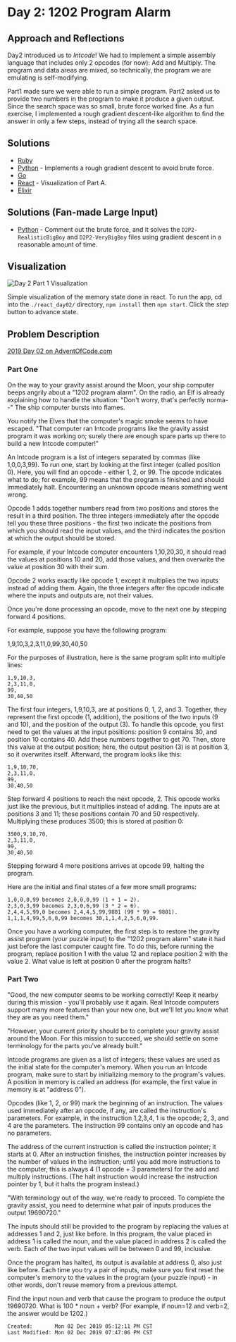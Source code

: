 # Day 2: 1202 Program Alarm

## Approach and Reflections

Day2 introduced us to _Intcode_! We had to implement a simple assembly
language that includes only 2 opcodes (for now): Add and Multiply. The
program and data areas are mixed, so technically, the program we are emulating
is self-modifying.

Part1 made sure we were able to run a simple program. Part2 asked us to
provide two numbers in the program to make it produce a given output. Since
the search space was so small, brute force worked fine. As a fun exercise,
I implemented a rough gradient descent-like algorithm to find the answer in
only a few steps, instead of trying all the search space.

## Solutions

- [Ruby](./ruby_day02/02.rb)
- [Python](./python_day02/02.py) - Implements a rough gradient descent to
  avoid brute force.
- [Go](./go_day02/day02.go)
- [React](./react_day02/src/) - Visualization of Part A.
- [Elixir](./elixir_day02/lib/elixir_day02.ex)

## Solutions (Fan-made Large Input)

- [Python](./python_day02/02.py) - Comment out the brute force, and it solves
  the `D2P2-RealisticBigBoy` and `D2P2-VeryBigBoy` files using gradient
  descent in a reasonable amount of time.

## Visualization

![Day 2 Part 1 Visualization](./2019_day02_part1.gif?raw=true "Day 2 Part
1 Visualization")

Simple visualization of the memory state done in react. To run the app, cd
into the `./react_day02/` directory, `npm install` then `npm start`. Click
the _step_ button to advance state.

## Problem Description

[2019 Day 02 on AdventOfCode.com](https://adventofcode.com/2019/day/2)

### Part One

On the way to your gravity assist around the Moon, your ship computer beeps
angrily about a "1202 program alarm". On the radio, an Elf is already
explaining how to handle the situation: "Don't worry, that's perfectly
norma--" The ship computer bursts into flames.

You notify the Elves that the computer's magic smoke seems to have escaped.
"That computer ran Intcode programs like the gravity assist program it was
working on; surely there are enough spare parts up there to build a new
Intcode computer!"

An Intcode program is a list of integers separated by commas (like
1,0,0,3,99). To run one, start by looking at the first integer (called
position 0). Here, you will find an opcode - either 1, 2, or 99. The opcode
indicates what to do; for example, 99 means that the program is finished and
should immediately halt. Encountering an unknown opcode means something went
wrong.

Opcode 1 adds together numbers read from two positions and stores the result
in a third position. The three integers immediately after the opcode tell you
these three positions - the first two indicate the positions from which you
should read the input values, and the third indicates the position at which
the output should be stored.

For example, if your Intcode computer encounters 1,10,20,30, it should read
the values at positions 10 and 20, add those values, and then overwrite the
value at position 30 with their sum.

Opcode 2 works exactly like opcode 1, except it multiplies the two inputs
instead of adding them. Again, the three integers after the opcode indicate
where the inputs and outputs are, not their values.

Once you're done processing an opcode, move to the next one by stepping
forward 4 positions.

For example, suppose you have the following program:

1,9,10,3,2,3,11,0,99,30,40,50

For the purposes of illustration, here is the same program split into multiple lines:

```
1,9,10,3,
2,3,11,0,
99,
30,40,50
```

The first four integers, 1,9,10,3, are at positions 0, 1, 2, and 3. Together,
they represent the first opcode (1, addition), the positions of the two inputs
(9 and 10), and the position of the output (3). To handle this opcode, you
first need to get the values at the input positions: position 9 contains 30,
and position 10 contains 40. Add these numbers together to get 70. Then, store
this value at the output position; here, the output position (3) is at
position 3, so it overwrites itself. Afterward, the program looks like this:

```
1,9,10,70,
2,3,11,0,
99,
30,40,50
```

Step forward 4 positions to reach the next opcode, 2. This opcode works just
like the previous, but it multiplies instead of adding. The inputs are at
positions 3 and 11; these positions contain 70 and 50 respectively.
Multiplying these produces 3500; this is stored at position 0:

```
3500,9,10,70,
2,3,11,0,
99,
30,40,50
```

Stepping forward 4 more positions arrives at opcode 99, halting the program.

Here are the initial and final states of a few more small programs:

```
1,0,0,0,99 becomes 2,0,0,0,99 (1 + 1 = 2).
2,3,0,3,99 becomes 2,3,0,6,99 (3 * 2 = 6).
2,4,4,5,99,0 becomes 2,4,4,5,99,9801 (99 * 99 = 9801).
1,1,1,4,99,5,6,0,99 becomes 30,1,1,4,2,5,6,0,99.
```

Once you have a working computer, the first step is to restore the gravity
assist program (your puzzle input) to the "1202 program alarm" state it had
just before the last computer caught fire. To do this, before running the
program, replace position 1 with the value 12 and replace position 2 with the
value 2. What value is left at position 0 after the program halts?

### Part Two

"Good, the new computer seems to be working correctly! Keep it nearby during
this mission - you'll probably use it again. Real Intcode computers support
many more features than your new one, but we'll let you know what they are as
you need them."

"However, your current priority should be to complete your gravity assist
around the Moon. For this mission to succeed, we should settle on some
terminology for the parts you've already built."

Intcode programs are given as a list of integers; these values are used as the
initial state for the computer's memory. When you run an Intcode program, make
sure to start by initializing memory to the program's values. A position in
memory is called an address (for example, the first value in memory is at
"address 0").

Opcodes (like 1, 2, or 99) mark the beginning of an instruction. The values
used immediately after an opcode, if any, are called the instruction's
parameters. For example, in the instruction 1,2,3,4, 1 is the opcode; 2, 3,
and 4 are the parameters. The instruction 99 contains only an opcode and has
no parameters.

The address of the current instruction is called the instruction pointer; it
starts at 0. After an instruction finishes, the instruction pointer increases
by the number of values in the instruction; until you add more instructions to
the computer, this is always 4 (1 opcode + 3 parameters) for the add and
multiply instructions. (The halt instruction would increase the instruction
pointer by 1, but it halts the program instead.)

"With terminology out of the way, we're ready to proceed. To complete the
gravity assist, you need to determine what pair of inputs produces
the output 19690720."

The inputs should still be provided to the program by replacing the values at
addresses 1 and 2, just like before. In this program, the value placed in
address 1 is called the noun, and the value placed in address 2 is called the
verb. Each of the two input values will be between 0 and 99, inclusive.

Once the program has halted, its output is available at address 0, also just
like before. Each time you try a pair of inputs, make sure you first reset the
computer's memory to the values in the program (your puzzle input) - in other
words, don't reuse memory from a previous attempt.

Find the input noun and verb that cause the program to produce the
output 19690720. What is 100 \* noun + verb? (For example, if noun=12 and
verb=2, the answer would be 1202.)

```
Created:       Mon 02 Dec 2019 05:12:11 PM CST
Last Modified: Mon 02 Dec 2019 07:47:06 PM CST
```
